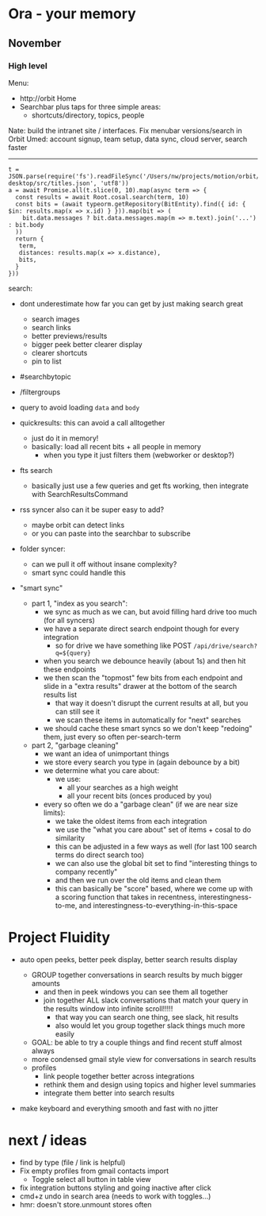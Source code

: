 # Ora - your memory

## November

### High level

Menu:

- http://orbit Home
- Searchbar plus taps for three simple areas:
  - shortcuts/directory, topics, people

Nate: build the intranet site / interfaces. Fix menubar versions/search in Orbit
Umed: account signup, team setup, data sync, cloud server, search faster

---

```
t = JSON.parse(require('fs').readFileSync('/Users/nw/projects/motion/orbit/app/orbit-desktop/src/titles.json', 'utf8'))
a = await Promise.all(t.slice(0, 10).map(async term => {
  const results = await Root.cosal.search(term, 10)
  const bits = (await typeorm.getRepository(BitEntity).find({ id: { $in: results.map(x => x.id) } })).map(bit => (
    bit.data.messages ? bit.data.messages.map(m => m.text).join('...') : bit.body
  ))
  return {
   term,
   distances: results.map(x => x.distance),
   bits,
  }
}))
```

search:

- dont underestimate how far you can get by just making search great
  - search images
  - search links
  - better previews/results
  - bigger peek better clearer display
  - clearer shortcuts
  - pin to list
- #searchbytopic
- /filtergroups
- query to avoid loading `data` and `body`
- quickresults: this can avoid a call alltogether

  - just do it in memory!
  - basically: load all recent bits + all people in memory
    - when you type it just filters them (webworker or desktop?)

- fts search

  - basically just use a few queries and get fts working, then integrate with SearchResultsCommand

- rss syncer also can it be super easy to add?

  - maybe orbit can detect links
  - or you can paste into the searchbar to subscribe

- folder syncer:

  - can we pull it off without insane complexity?
  - smart sync could handle this

- "smart sync"

  - part 1, "index as you search":
    - we sync as much as we can, but avoid filling hard drive too much (for all syncers)
    - we have a separate direct search endpoint though for every integration
      - so for drive we have something like POST `/api/drive/search?q=${query}`
    - when you search we debounce heavily (about 1s) and then hit these endpoints
    - we then scan the "topmost" few bits from each endpoint and slide in a "extra results" drawer at the bottom of the search results list
      - that way it doesn't disrupt the current results at all, but you can still see it
      - we scan these items in automatically for "next" searches
    - we should cache these smart syncs so we don't keep "redoing" them, just every so often per-search-term
  - part 2, "garbage cleaning"
    - we want an idea of unimportant things
    - we store every search you type in (again debounce by a bit)
    - we determine what you care about:
      - we use:
        - all your searches as a high weight
        - all your recent bits (onces produced by you)
    - every so often we do a "garbage clean" (if we are near size limits):
      - we take the oldest items from each integration
      - we use the "what you care about" set of items + cosal to do similarity
      - this can be adjusted in a few ways as well (for last 100 search terms do direct search too)
      - we can also use the global bit set to find "interesting things to company recently"
      - and then we run over the old items and clean them
      - this can basically be "score" based, where we come up with a scoring function that takes in recentness, interestingness-to-me, and interestingness-to-everything-in-this-space

# Project Fluidity

- auto open peeks, better peek display, better search results display

  - GROUP together conversations in search results by much bigger amounts
    - and then in peek windows you can see them all together
    - join together ALL slack conversations that match your query in the results window into infinite scroll!!!!!
      - that way you can search one thing, see slack, hit results
      - also would let you group together slack things much more easily
  - GOAL: be able to try a couple things and find recent stuff almost always
  - more condensed gmail style view for conversations in search results
  - profiles
    - link people together better across integrations
    - rethink them and design using topics and higher level summaries
    - integrate them better into search results

- make keyboard and everything smooth and fast with no jitter

# next / ideas

- find by type (file / link is helpful)
- Fix empty profiles from gmail contacts import
  - Toggle select all button in table view
- fix integration buttons styling and going inactive after click
- cmd+z undo in search area (needs to work with toggles...)
- hmr: doesn't store.unmount stores often
